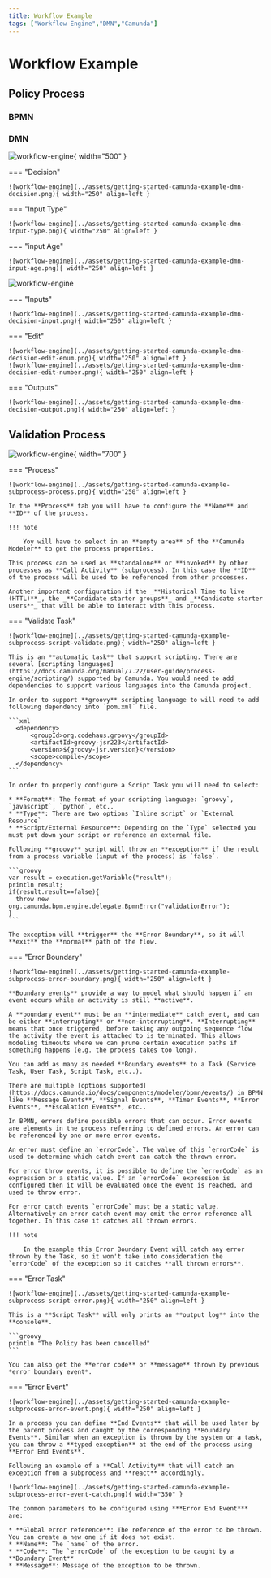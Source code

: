 ```yaml
---
title: Workflow Example
tags: ["Workflow Engine","DMN","Camunda"]
---
```

# Workflow Example

## Policy Process

### BPMN



### DMN

![workflow-engine](../assets/getting-started-camunda-example-dmn.png){ width="500" }

=== "Decision"

    ![workflow-engine](../assets/getting-started-camunda-example-dmn-decision.png){ width="250" align=left }

=== "Input Type"

    ![workflow-engine](../assets/getting-started-camunda-example-dmn-input-type.png){ width="250" align=left }

=== "input Age"

    ![workflow-engine](../assets/getting-started-camunda-example-dmn-input-age.png){ width="250" align=left }

![workflow-engine](../assets/getting-started-camunda-example-dmn-decision-table.png)

=== "Inputs"

    ![workflow-engine](../assets/getting-started-camunda-example-dmn-decision-input.png){ width="250" align=left }

=== "Edit"

    ![workflow-engine](../assets/getting-started-camunda-example-dmn-decision-edit-enum.png){ width="250" align=left }
    ![workflow-engine](../assets/getting-started-camunda-example-dmn-decision-edit-number.png){ width="250" align=left }

=== "Outputs"

    ![workflow-engine](../assets/getting-started-camunda-example-dmn-decision-output.png){ width="250" align=left }

## Validation Process

![workflow-engine](../assets/getting-started-camunda-example-subprocess.png){ width="700" }

=== "Process"

    ![workflow-engine](../assets/getting-started-camunda-example-subprocess-process.png){ width="250" align=left }

    In the **Process** tab you will have to configure the **Name** and **ID** of the process.

    !!! note

        Yoy will have to select in an **empty area** of the **Camunda Modeler** to get the process properties.

    This process can be used as **standalone** or **invoked** by other processes as **Call Activity** (subprocess). In this case the **ID** of the process will be used to be referenced from other processes. 

    Another important configuration if the _**Historical Time to live (HTTL)**_, the _**Candidate starter groups**_ and _**Candidate starter users**_ that will be able to interact with this process.

=== "Validate Task"

    ![workflow-engine](../assets/getting-started-camunda-example-subprocess-script-validate.png){ width="250" align=left }

    This is an **automatic task** that support scripting. There are several [scripting languages](https://docs.camunda.org/manual/7.22/user-guide/process-engine/scripting/) supported by Camunda. You would need to add dependencies to support various languages into the Camunda project.

    In order to support **groovy** scripting language to will need to add following dependency into `pom.xml` file.

    ```xml
      <dependency>
          <groupId>org.codehaus.groovy</groupId>
          <artifactId>groovy-jsr223</artifactId>
          <version>${groovy-jsr.version}</version>
          <scope>compile</scope>
      </dependency>
    ```

    In order to properly configure a Script Task you will need to select:

    * **Format**: The format of your scripting language: `groovy`, `javascript`, `python`, etc..
    * **Type**: There are two options `Inline script` or `External Resource`
    * **Script/External Resource**: Depending on the `Type` selected you must put down your script or reference an external file.

    Following **groovy** script will throw an **exception** if the result from a process variable (input of the process) is `false`.

    ```groovy
    var result = execution.getVariable("result");
    println result;
    if(result.result==false){
      throw new org.camunda.bpm.engine.delegate.BpmnError("validationError");
    }
    ```

    The exception will **trigger** the **Error Boundary**, so it will **exit** the **normal** path of the flow.

=== "Error Boundary"

    ![workflow-engine](../assets/getting-started-camunda-example-subprocess-error-boundary.png){ width="250" align=left }

    **Boundary events** provide a way to model what should happen if an event occurs while an activity is still **active**.

    A **boundary event** must be an **intermediate** catch event, and can be either **interrupting** or **non-interrupting**. **Interrupting** means that once triggered, before taking any outgoing sequence flow the activity the event is attached to is terminated. This allows modeling timeouts where we can prune certain execution paths if something happens (e.g. the process takes too long).

    You can add as many as needed **Boundary events** to a Task (Service Task, User Task, Script Task, etc..).

    There are multiple [options supported](https://docs.camunda.io/docs/components/modeler/bpmn/events/) in BPMN like **Message Events**, **Signal Events**, **Timer Events**, **Error Events**, **Escalation Events**, etc..

    In BPMN, errors define possible errors that can occur. Error events are elements in the process referring to defined errors. An error can be referenced by one or more error events.

    An error must define an `errorCode`. The value of this `errorCode` is used to determine which catch event can catch the thrown error.

    For error throw events, it is possible to define the `errorCode` as an expression or a static value. If an `errorCode` expression is configured then it will be evaluated once the event is reached, and used to throw error.

    For error catch events `errorCode` must be a static value. Alternatively an error catch event may omit the error reference all together. In this case it catches all thrown errors.

    !!! note

        In the example this Error Boundary Event will catch any error thrown by the Task, so it won't take into consideration the `errorCode` of the exception so it catches **all thrown errors**.

=== "Error Task"

    ![workflow-engine](../assets/getting-started-camunda-example-subprocess-script-error.png){ width="250" align=left } 

    This is a **Script Task** will only prints an **output log** into the **console**.

    ```groovy
    println "The Policy has been cancelled"
    ```

    You can also get the **error code** or **message** thrown by previous *error boundary event*.

=== "Error Event"

    ![workflow-engine](../assets/getting-started-camunda-example-subprocess-error-event.png){ width="250" align=left }

    In a process you can define **End Events** that will be used later by the parent process and caught by the corresponding **Boundary Events**. Similar when an exception is thrown by the system or a task, you can throw a **typed exception** at the end of the process using **Error End Events**.

    Following an example of a **Call Activity** that will catch an exception from a subprocess and **react** accordingly.

    ![workflow-engine](../assets/getting-started-camunda-example-subprocess-error-event-catch.png){ width="350" }

    The common parameters to be configured using ***Error End Event*** are:

    * **Global error reference**: The reference of the error to be thrown. You can create a new one if it does not exist.
    * **Name**: The `name` of the error.
    * **Code**: The `errorCode` of the exception to be caught by a **Boundary Event**
    * **Message**: Message of the exception to be thrown.
    